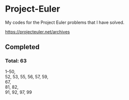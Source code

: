 # Project-Euler

My codes for the Project Euler problems that I have solved.

https://projecteuler.net/archives


## Completed
### Total: 63
1–50,  
52, 53, 55, 56, 57, 59,  
67,  
81, 82,  
91, 92, 97, 99
